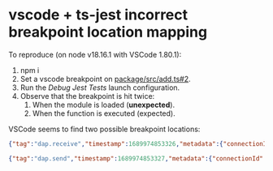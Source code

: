 # vscode + ts-jest incorrect breakpoint location mapping

To reproduce (on node v18.16.1 with VSCode 1.80.1):

1. npm i
2. Set a vscode breakpoint on [package/src/add.ts#2](package/src/add.ts#L2).
3. Run the _Debug Jest Tests_ launch configuration.
4. Observe that the breakpoint is hit twice:
   1. When the module is loaded (**unexpected**).
   2. When the function is executed (expected).

VSCode seems to find two possible breakpoint locations:

```json
{"tag":"dap.receive","timestamp":1689974853326,"metadata":{"connectionId":3,"message":{"command":"breakpointLocations","arguments":{"source":{"name":"src/add.ts","path":"src/add.ts","sourceReference":0,"origin":"Skipped by smartStep"},"line":2},"type":"request","seq":19}},"level":0}

{"tag":"dap.send","timestamp":1689974853327,"metadata":{"connectionId":3,"message":{"seq":1140,"type":"response","request_seq":19,"command":"breakpointLocations","success":true,"body":{"breakpoints":[{"line":2,"column":3},{"line":2,"column":16}]}}},"level":0}
```

